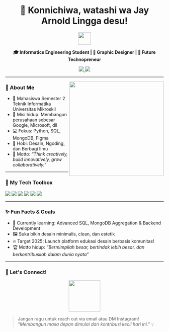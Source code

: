 <h1 align="center">👋 Konnichiwa, watashi wa Jay Arnold Lingga desu!</h1>
<p align="center">
  <img src="https://media.giphy.com/media/hvRJCLFzcasrR4ia7z/giphy.gif" width="40" />
</p>

<p align="center">
  <b>🎓 Informatics Engineering Student | 🎨 Graphic Designer | 🚀 Future Technopreneur</b>
</p>

<p align="center">
  <a href="https://www.instagram.com/arneliora" target="_blank">
    <img src="https://img.shields.io/badge/@arneliora-E4405F?style=for-the-badge&logo=instagram&logoColor=white" />
  </a>
  <a href="mailto:jaylinggaofficial@gmail.com">
    <img src="https://img.shields.io/badge/Email-D14836?style=for-the-badge&logo=gmail&logoColor=white" />
  </a>
</p>

---

<img align="right" src="https://media.giphy.com/media/qgQUggAC3Pfv687qPC/giphy.gif" width="300" />

### 🚀 About Me
- 🏫 Mahasiswa Semester 2 Teknik Informatika Universitas Mikroskil
- 🎯 Misi hidup: Membangun perusahaan sebesar Google, Microsoft, dll
- 💻 Fokus: Python, SQL, MongoDB, Figma
- 💬 Hobi: Desain, Ngoding, dan Berbagi Ilmu
- 🌟 Motto: _“Think creatively, build innovatively, grow collaboratively.”_

---

### 🧰 My Tech Toolbox

<p>
  <img src="https://img.shields.io/badge/Python-3670A0?style=for-the-badge&logo=python&logoColor=white" />
  <img src="https://img.shields.io/badge/MySQL-00758F?style=for-the-badge&logo=mysql&logoColor=white" />
  <img src="https://img.shields.io/badge/MongoDB-4EA94B?style=for-the-badge&logo=mongodb&logoColor=white" />
  <img src="https://img.shields.io/badge/Figma-F24E1E?style=for-the-badge&logo=figma&logoColor=white" />
  <img src="https://img.shields.io/badge/HTML5-E34F26?style=for-the-badge&logo=html5&logoColor=white" />
  <img src="https://img.shields.io/badge/CSS3-1572B6?style=for-the-badge&logo=css3&logoColor=white" />
</p>


---

### ✨ Fun Facts & Goals

- 🧠 Currently learning: Advanced SQL, MongoDB Aggregation & Backend Development
- 🖼️ Suka bikin desain minimalis, clean, dan estetik
- 🔥 Target 2025: Launch platform edukasi desain berbasis komunitas!
- 🏆 Motto hidup: _“Bermimpilah besar, bertindak lebih besar, dan berkontribusilah dalam dunia nyata”_

---

### 🤝 Let's Connect!
<p align="center">
  <img src="https://media.giphy.com/media/eNAsjO55tPbgaor7ma/giphy.gif" width="100" />
</p>

> Jangan ragu untuk reach out via email atau DM Instagram!  
> _"Membangun masa depan dimulai dari kontribusi kecil hari ini."_ 💡
